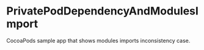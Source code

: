# PrivatePodDependencyAndModulesImport
CocoaPods sample app that shows modules imports inconsistency case.
